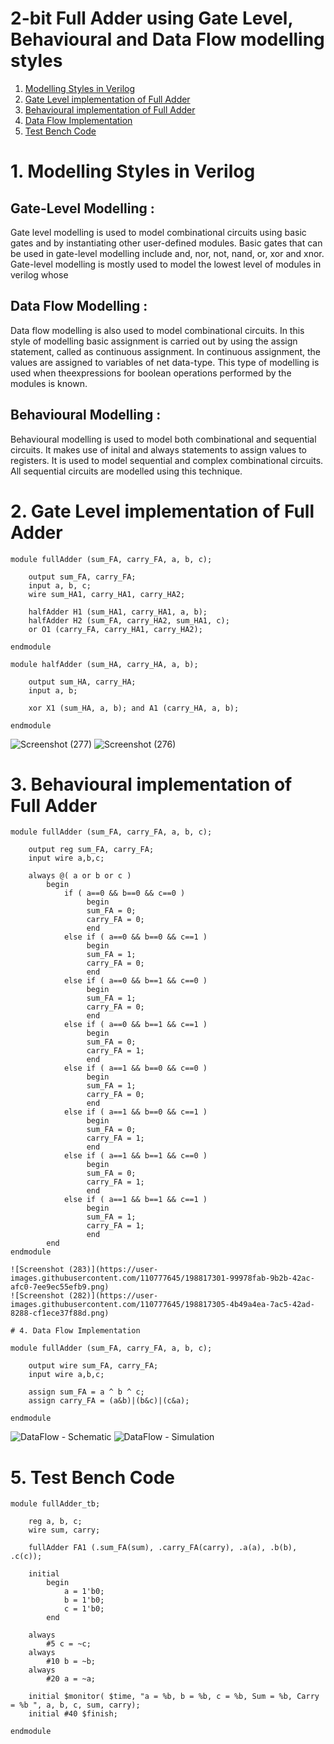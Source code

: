 
# 2-bit Full Adder using Gate Level, Behavioural and Data Flow modelling styles

1. [Modelling Styles in Verilog](#1-modelling-styles-in-verilog)
2. [Gate Level implementation of Full Adder](#2-gate-level-implementation-of-full-adder)
3. [Behavioural implementation of Full Adder](#3-behavioural-implementation-of-full-adder)
4. [Data Flow Implementation](#4-data-flow-implementation)
5. [Test Bench Code](#5-test-bench-code)

# 1. Modelling Styles in Verilog

## Gate-Level Modelling  :

Gate level modelling is used to model combinational circuits using basic gates and by instantiating other user-defined modules.
Basic gates that can be used in gate-level modelling include and, nor, not, nand, or, xor and xnor.
Gate-level modelling is mostly used to model the lowest level of modules in verilog whose 

## Data Flow Modelling   :

Data flow modelling is also used to model combinational circuits. In this style of modelling basic assignment is carried out by using the assign statement, called as continuous assignment. In continuous assignment, the values are assigned to variables of net data-type.
This type of modelling is used when theexpressions for boolean operations performed by the modules is known.

## Behavioural Modelling :

Behavioural modelling is used to model both combinational and sequential circuits. It makes use of inital and always statements to assign values to registers.
It is used to model sequential and complex combinational circuits. All sequential circuits are modelled using this technique.

# 2. Gate Level implementation of Full Adder

	module fullAdder (sum_FA, carry_FA, a, b, c);

		output sum_FA, carry_FA; 
		input a, b, c; 
		wire sum_HA1, carry_HA1, carry_HA2;

		halfAdder H1 (sum_HA1, carry_HA1, a, b);
		halfAdder H2 (sum_FA, carry_HA2, sum_HA1, c);
		or O1 (carry_FA, carry_HA1, carry_HA2);

	endmodule

	module halfAdder (sum_HA, carry_HA, a, b);

		output sum_HA, carry_HA;
		input a, b;

		xor X1 (sum_HA, a, b); and A1 (carry_HA, a, b);

	endmodule

![Screenshot (277)](https://user-images.githubusercontent.com/110777645/198817089-581876fe-544f-4659-8c3a-32c34421ed17.png)
![Screenshot (276)](https://user-images.githubusercontent.com/110777645/198817085-b0d3f46f-a8b0-4d5a-8f60-6b9e90cc84bc.png)

# 3. Behavioural implementation of Full Adder

	module fullAdder (sum_FA, carry_FA, a, b, c);

		output reg sum_FA, carry_FA;
		input wire a,b,c;

		always @( a or b or c )
			begin
				if ( a==0 && b==0 && c==0 )
				     begin
					 sum_FA = 0;
					 carry_FA = 0;
				     end
				else if ( a==0 && b==0 && c==1 )
				     begin
					 sum_FA = 1;
					 carry_FA = 0;
				     end
				else if ( a==0 && b==1 && c==0 )
				     begin
					 sum_FA = 1;
					 carry_FA = 0;
				     end
				else if ( a==0 && b==1 && c==1 )
				     begin
					 sum_FA = 0;
					 carry_FA = 1;
				     end
				else if ( a==1 && b==0 && c==0 )
				     begin
					 sum_FA = 1;
					 carry_FA = 0;
				     end
				else if ( a==1 && b==0 && c==1 )
				     begin
					 sum_FA = 0;
					 carry_FA = 1;
				     end
				else if ( a==1 && b==1 && c==0 )
				     begin
					 sum_FA = 0;
					 carry_FA = 1;
				     end
				else if ( a==1 && b==1 && c==1 )
				     begin
					 sum_FA = 1;
					 carry_FA = 1;
				     end
			end
	endmodule

	![Screenshot (283)](https://user-images.githubusercontent.com/110777645/198817301-99978fab-9b2b-42ac-afc0-7ee9ec55efb9.png)
	![Screenshot (282)](https://user-images.githubusercontent.com/110777645/198817305-4b49a4ea-7ac5-42ad-8288-cf1ece37f88d.png)

	# 4. Data Flow Implementation

	module fullAdder (sum_FA, carry_FA, a, b, c);

		output wire sum_FA, carry_FA;
		input wire a,b,c;

		assign sum_FA = a ^ b ^ c;
		assign carry_FA = (a&b)|(b&c)|(c&a);

	endmodule

![DataFlow - Schematic](https://user-images.githubusercontent.com/110777645/198817277-0bb5ea95-730f-4321-9cd4-108a5e46d385.png)
![DataFlow - Simulation](https://user-images.githubusercontent.com/110777645/198817276-b1123140-8e3a-492d-b65d-17e99bc5e8a3.png)

# 5. Test Bench Code

	module fullAdder_tb;

		reg a, b, c;
		wire sum, carry;

		fullAdder FA1 (.sum_FA(sum), .carry_FA(carry), .a(a), .b(b), .c(c));

		initial
			begin
				a = 1'b0;
				b = 1'b0;
				c = 1'b0;
			end

		always
			#5 c = ~c;
		always
			#10 b = ~b;
		always
			#20 a = ~a;

		initial $monitor( $time, "a = %b, b = %b, c = %b, Sum = %b, Carry = %b ", a, b, c, sum, carry);
		initial #40 $finish;

	endmodule
